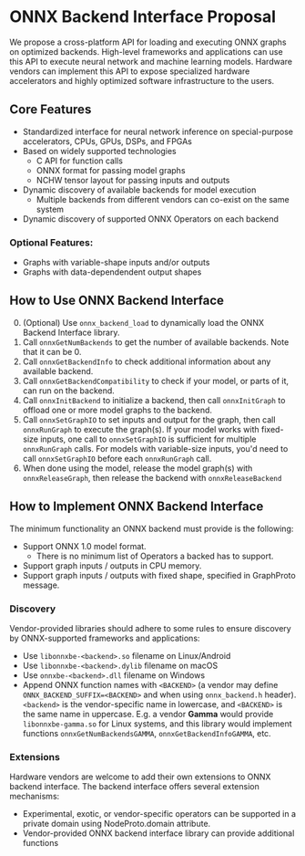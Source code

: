 # ONNX Backend Interface Proposal

We propose a cross-platform API for loading and executing ONNX graphs on optimized backends. High-level frameworks and applications can use this API to execute neural network and machine learning models. Hardware vendors can implement this API to expose specialized hardware accelerators and highly optimized software infrastructure to the users.

## Core Features

- Standardized interface for neural network inference on special-purpose accelerators, CPUs, GPUs, DSPs, and FPGAs
- Based on widely supported technologies
  - C API for function calls
  - ONNX format for passing model graphs
  - NCHW tensor layout for passing inputs and outputs
- Dynamic discovery of available backends for model execution
  - Multiple backends from different vendors can co-exist on the same system
- Dynamic discovery of supported ONNX Operators on each backend

### Optional Features:

- Graphs with variable-shape inputs and/or outputs
- Graphs with data-dependendent output shapes

## How to Use ONNX Backend Interface

0. (Optional) Use `onnx_backend_load` to dynamically load the ONNX Backend Interface library.
2. Call `onnxGetNumBackends` to get the number of available backends. Note that it can be 0.
3. Call `onnxGetBackendInfo` to check additional information about any available backend.
4. Call `onnxGetBackendCompatibility` to check if your model, or parts of it, can run on the backend.
5. Call `onnxInitBackend` to initialize a backend, then call `onnxInitGraph` to offload one or more model graphs to the backend.
6. Call `onnxSetGraphIO` to set inputs and output for the graph, then call `onnxRunGraph` to execute the graph(s). If your model works with fixed-size inputs, one call to `onnxSetGraphIO` is sufficient for multiple `onnxRunGraph` calls. For models with variable-size inputs, you'd need to call `onnxSetGraphIO` before each `onnxRunGraph` call.
7. When done using the model, release the model graph(s) with `onnxReleaseGraph`, then release the backend with `onnxReleaseBackend`

## How to Implement ONNX Backend Interface

The minimum functionality an ONNX backend must provide is the following:

- Support ONNX 1.0 model format.
  - There is no minimum list of Operators a backed has to support.
- Support graph inputs / outputs in CPU memory.
- Support graph inputs / outputs with fixed shape, specified in GraphProto message.

### Discovery
Vendor-provided libraries should adhere to some rules to ensure discovery by ONNX-supported frameworks and applications:
- Use `libonnxbe-<backend>.so` filename on Linux/Android
- Use `libonnxbe-<backend>.dylib` filename on macOS
- Use `onnxbe-<backend>.dll` filename on Windows
- Append ONNX function names with `<BACKEND>` (a vendor may define `ONNX_BACKEND_SUFFIX=<BACKEND>` and when using `onnx_backend.h` header).
`<backend>` is the vendor-specific name in lowercase, and `<BACKEND>` is the same name in uppercase. E.g. a vendor **Gamma** would provide `libonnxbe-gamma.so` for Linux systems, and this library would implement functions `onnxGetNumBackendsGAMMA`, `onnxGetBackendInfoGAMMA`, etc.

### Extensions

Hardware vendors are welcome to add their own extensions to ONNX backend interface. The backend interface offers several extension mechanisms:
- Experimental, exotic, or vendor-specific operators can be supported in a private domain using NodeProto.domain attribute.
- Vendor-provided ONNX backend interface library can provide additional functions
